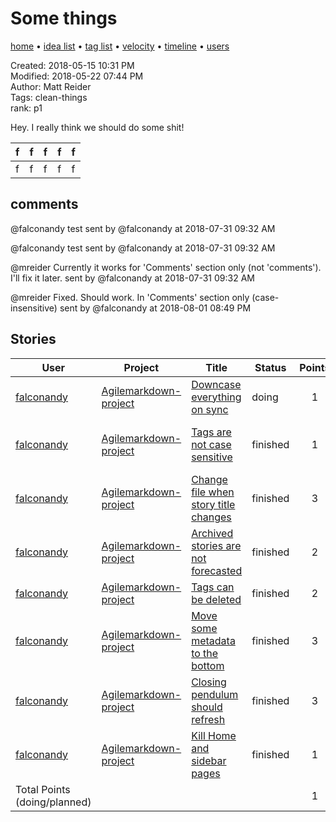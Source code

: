 # Some things

[home](../index.md) • [idea list](../ideas.md) • [tag list](../tags.md) • [velocity](../velocity.md) • [timeline](../timeline.md) • [users](../users.md)

Created: 2018-05-15 10:31 PM  
Modified: 2018-05-22 07:44 PM  
Author: Matt Reider  
Tags: clean-things  
rank: p1  

Hey. I really think we should do some shit!

|f   | f  | f  |  f | f  |
|---|---|---|---|---|
|f   |f   |f   |f   |f   |

## comments

@falconandy test
sent by @falconandy at 2018-07-31 09:32 AM

@falconandy test
sent by @falconandy at 2018-07-31 09:32 AM

@mreider Currently it works for 'Comments' section only (not 'comments'). I'll fix it later. 
sent by @falconandy at 2018-07-31 09:32 AM

@mreider Fixed. Should work. In 'Comments' section only (case-insensitive)
sent by @falconandy at 2018-08-01 08:49 PM


## Stories

| User | Project | Title | Status | Points | Tags |
|---|---|---|---|:---:|---|
| [falconandy](../users/Andrey%20Sokolov.md) | [Agilemarkdown-project](../agilemarkdown-project.md) | [Downcase everything on sync](../agilemarkdown-project/downcase-everything-on-sync.md) | doing | 1 | [clean-things](../tags/clean-things.md) |
| [falconandy](../users/Andrey%20Sokolov.md) | [Agilemarkdown-project](../agilemarkdown-project.md) | [Tags are not case sensitive](../agilemarkdown-project/Tags-are-not-case-sensitive.md) | finished | 1 | [clean-things](../tags/clean-things.md) [stuff](../tags/stuff.md) [foo](../tags/foo.md) |
| [falconandy](../users/Andrey%20Sokolov.md) | [Agilemarkdown-project](../agilemarkdown-project.md) | [Change file when story title changes](../agilemarkdown-project/change-file-when-story-title-changes.md) | finished | 3 | [clean-things](../tags/clean-things.md) |
| [falconandy](../users/Andrey%20Sokolov.md) | [Agilemarkdown-project](../agilemarkdown-project.md) | [Archived stories are not forecasted](../agilemarkdown-project/archived-stories-are-not-forecasted.md) | finished | 2 | [clean-things](../tags/clean-things.md) [stuff](../tags/stuff.md) |
| [falconandy](../users/Andrey%20Sokolov.md) | [Agilemarkdown-project](../agilemarkdown-project.md) | [Tags can be deleted](../agilemarkdown-project/Tags-can-be-deleted.md) | finished | 2 | [clean-things](../tags/clean-things.md) |
| [falconandy](../users/Andrey%20Sokolov.md) | [Agilemarkdown-project](../agilemarkdown-project.md) | [Move some metadata to the bottom](../agilemarkdown-project/Move-some-metadata-to-the-bottom.md) | finished | 3 | [clean-things](../tags/clean-things.md) |
| [falconandy](../users/Andrey%20Sokolov.md) | [Agilemarkdown-project](../agilemarkdown-project.md) | [Closing pendulum should refresh](../agilemarkdown-project/closing-pendulum-should-refresh.md) | finished | 3 | [clean-things](../tags/clean-things.md) |
| [falconandy](../users/Andrey%20Sokolov.md) | [Agilemarkdown-project](../agilemarkdown-project.md) | [Kill Home and sidebar pages](../agilemarkdown-project/kill-Home-and-sidebar-pages.md) | finished | 1 | [clean-things](../tags/clean-things.md) |
| Total Points (doing/planned) | | | | 1 | |
